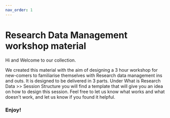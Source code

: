 ```yaml
---
nav_order: 1
---
```


# Research Data Management workshop material
Hi and Welcome to our collection. 

We created this material with the aim of designing a 3 hour workshop for new-comers to familiarise themselves with Research data management ins and outs. 
It is designed to be delivered in 3 parts. Under What is Research Data >> Session Structure you will find a template that will give you an idea on how to design this session. 
Feel free to let us know what works and what doesn't work, and let us know if you found it helpful.

### Enjoy! 
